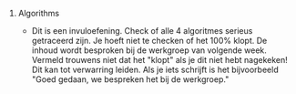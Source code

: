 1.  Algorithms

    - Dit is een invuloefening. Check of alle 4 algoritmes serieus getraceerd zijn. Je hoeft niet te checken of het 100% klopt. De inhoud wordt besproken bij de werkgroep van volgende week. Vermeld trouwens niet dat het "klopt" als je dit niet hebt nagekeken! Dit kan tot verwarring leiden. Als je iets schrijft is het bijvoorbeeld "Goed gedaan, we bespreken het bij de werkgroep."
